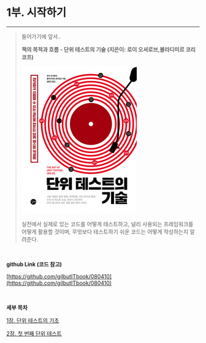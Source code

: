 # 1부. 시작하기

---

> 들어가기에 앞서..
> 
> 
> 
> **책의 목적과 흐름 - 단위 테스트의 기술 (지은이: 로이 오셔로브,블라디미르 코리코프)**
> 
> ![image.png](./images/image.png)
> 
> 실전에서 실제로 있는 코드를 어떻게 테스트하고, 널리 사용되는 프레임워크를 어떻게 활용할 것이며, 무엇보다 테스트하기 쉬운 코드는 어떻게 작성하는지 알려준다.
> 

<br/>

**github Link (코드 참고)**

[https://github.com/gilbutITbook/080410](https://github.com/gilbutITbook/080410)


<br/>

**세부 목차**

[1장. 단위 테스트의 기초](../1-1-단위테스트의-기초/1-1-단위테스트의-기초.md)

[2장. 첫 번째 단위 테스트](../1-2-첫-번째-단위-테스트/1-2-첫-번째-단위-테스트.md)
